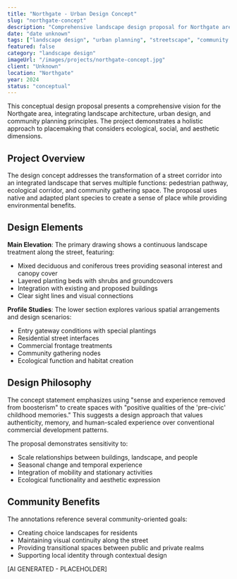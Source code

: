 ```yaml
---
title: "Northgate - Urban Design Concept"
slug: "northgate-concept"
description: "Comprehensive landscape design proposal for Northgate area featuring integrated streetscape, public spaces, and community amenities"
date: "date unknown"
tags: ["landscape design", "urban planning", "streetscape", "community design", "northgate"]
featured: false
category: "landscape design"
imageUrl: "/images/projects/northgate-concept.jpg"
client: "Unknown"
location: "Northgate"
year: 2024
status: "conceptual"
---
```


This conceptual design proposal presents a comprehensive vision for the Northgate area, integrating landscape architecture, urban design, and community planning principles. The project demonstrates a holistic approach to placemaking that considers ecological, social, and aesthetic dimensions.

## Project Overview

The design concept addresses the transformation of a street corridor into an integrated landscape that serves multiple functions: pedestrian pathway, ecological corridor, and community gathering space. The proposal uses native and adapted plant species to create a sense of place while providing environmental benefits.

## Design Elements

**Main Elevation**: The primary drawing shows a continuous landscape treatment along the street, featuring:
- Mixed deciduous and coniferous trees providing seasonal interest and canopy cover
- Layered planting beds with shrubs and groundcovers
- Integration with existing and proposed buildings
- Clear sight lines and visual connections

**Profile Studies**: The lower section explores various spatial arrangements and design scenarios:
- Entry gateway conditions with special plantings
- Residential street interfaces
- Commercial frontage treatments  
- Community gathering nodes
- Ecological function and habitat creation

## Design Philosophy

The concept statement emphasizes using "sense and experience removed from boosterism" to create spaces with "positive qualities of the 'pre-civic' childhood memories." This suggests a design approach that values authenticity, memory, and human-scaled experience over conventional commercial development patterns.

The proposal demonstrates sensitivity to:
- Scale relationships between buildings, landscape, and people
- Seasonal change and temporal experience
- Integration of mobility and stationary activities
- Ecological functionality and aesthetic expression

## Community Benefits

The annotations reference several community-oriented goals:
- Creating choice landscapes for residents
- Maintaining visual continuity along the street
- Providing transitional spaces between public and private realms
- Supporting local identity through contextual design

[AI GENERATED - PLACEHOLDER]
